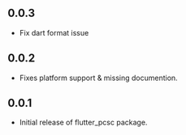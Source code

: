 ## 0.0.3

* Fix dart format issue

## 0.0.2

* Fixes platform support & missing documention.

## 0.0.1

* Initial release of flutter_pcsc package.
